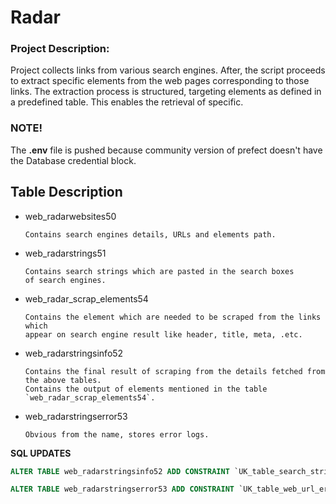 # Radar

### Project Description: 

Project collects links from various search engines. After, the script proceeds to extract specific elements from the web pages corresponding to those links. The extraction process is structured, targeting elements as defined in a predefined table. This enables the retrieval of specific.

### NOTE!
The **.env** file is pushed because community version of prefect doesn't have the Database credential block.


## Table Description

* web_radarwebsites50
    ```text
    Contains search engines details, URLs and elements path.
    ```
  
* web_radarstrings51
    ```text
    Contains search strings which are pasted in the search boxes
    of search engines.
    ```
  
* web_radar_scrap_elements54
    ```text
    Contains the element which are needed to be scraped from the links which 
    appear on search engine result like header, title, meta, .etc.
    ```
  
* web_radarstringsinfo52
    ```text
    Contains the final result of scraping from the details fetched from the above tables.
    Contains the output of elements mentioned in the table `web_radar_scrap_elements54`.
    ```
  
* web_radarstringserror53
    ```text
    Obvious from the name, stores error logs.
    ```
  


**SQL UPDATES**

```sql
ALTER TABLE web_radarstringsinfo52 ADD CONSTRAINT `UK_table_search_string_website_url_result_url` UNIQUE (search_string, website_url, result_url);
```
 
```sql
ALTER TABLE web_radarstringserror53 ADD CONSTRAINT `UK_table_web_url_error_short_search_string` UNIQUE (web_url, error_short, search_string);
```
